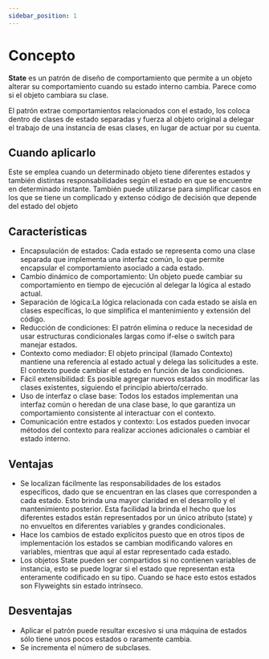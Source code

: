 ```yaml
---
sidebar_position: 1
---
```


# Concepto

**State** es un patrón de diseño de comportamiento que permite a un objeto alterar su comportamiento cuando su estado interno cambia. Parece como si el objeto cambiara su clase.
    
El patrón extrae comportamientos relacionados con el estado, los coloca dentro de clases de estado separadas y fuerza al objeto original a delegar el trabajo de una instancia de esas clases, en lugar de actuar por su cuenta.

## Cuando aplicarlo

Este se emplea cuando un determinado objeto tiene diferentes estados y también distintas responsabilidades según el estado en que se encuentre en determinado instante. También puede utilizarse para simplificar casos en los que se tiene un complicado y extenso código de decisión que depende del estado del objeto

## Características

- Encapsulación de estados: Cada estado se representa como una clase separada que implementa una interfaz común, lo que permite encapsular el comportamiento asociado a cada estado.
- Cambio dinámico de comportamiento:
Un objeto puede cambiar su comportamiento en tiempo de ejecución al delegar la lógica al estado actual.
- Separación de lógica:La lógica relacionada con cada estado se aísla en clases específicas, lo que simplifica el mantenimiento y extensión del código.
- Reducción de condiciones: El patrón elimina o reduce la necesidad de usar estructuras condicionales largas como if-else o switch para manejar estados. 
- Contexto como mediador: El objeto principal (llamado Contexto) mantiene una referencia al estado actual y delega las solicitudes a este. El contexto puede cambiar el estado en función de las condiciones.
- Fácil extensibilidad: Es posible agregar nuevos estados sin modificar las clases existentes, siguiendo el principio abierto/cerrado.
- Uso de interfaz o clase base: Todos los estados implementan una interfaz común o heredan de una clase base, lo que garantiza un comportamiento consistente al interactuar con el contexto.
- Comunicación entre estados y contexto: Los estados pueden invocar métodos del contexto para realizar acciones adicionales o cambiar el estado interno.

## Ventajas

- Se localizan fácilmente las responsabilidades de los estados específicos, dado que se encuentran en las clases que corresponden a cada estado. Esto brinda una mayor claridad en el desarrollo y el mantenimiento posterior. Esta facilidad la brinda el hecho que los diferentes estados están representados por un único atributo (state) y no envueltos en diferentes variables y grandes condicionales.
- Hace los cambios de estado explícitos puesto que en otros tipos de implementación los estados se cambian modificando valores en variables, mientras que aquí al estar representado cada estado.
- Los objetos State pueden ser compartidos si no contienen variables de instancia, esto se puede lograr si el estado que representan esta enteramente codificado en su tipo. Cuando se hace esto estos estados son Flyweights sin estado intrínseco.

## Desventajas

- Aplicar el patrón puede resultar excesivo si una máquina de estados sólo tiene unos pocos estados o raramente cambia.
- Se incrementa el número de subclases.

